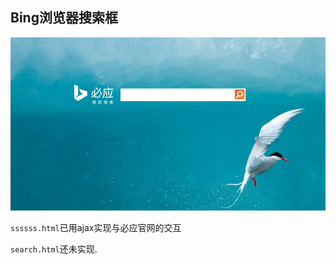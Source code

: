 <h2>Bing浏览器搜索框</h2>

![Image text](assert/readme.PNG)

<p><code>ssssss.html</code>已用ajax实现与必应官网的交互</p>
<p><code>search.html</code>还未实现.</p>

